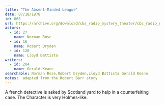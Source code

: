 ```yaml
---
title: "The Absent-Minded League"
date: 07/18/1978
id: 866
url: https://archive.org/download/cbs_radio_mystery_theater/cbs_radio_mystery_theater-0851-0900.zip/cbs_radio_mystery_theater-0851-0900%2Fcbsrmt_0866_the_absent_minded_league.mp3
actors:  
  - id: 27
    name: Norman Rose  
  - id: 16
    name: Robert Dryden  
  - id: 126
    name: Lloyd Battista
writers:  
  - id: 284
    name: Gerald Keane
searchable: Norman Rose,Robert Dryden,Lloyd Battista Gerald Keane
notes:  adapted from the Robert Barr story
---
```

A french detective is asked by Scotland yard to help in a counterfeiting case. The Character is very Holmes-like.